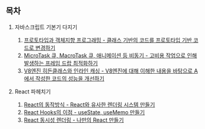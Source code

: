 ## 목차

1. 자바스크립트 기본기 다지기
   1. [프로토타입과 객체지향 프로그래밍 - 클래스 기반의 코드를 프로토타입 기반 코드로 변경하기](./packages/chapter1/src/a.js)
   2. [MicroTask 큐, MacroTask 큐, 애니메이션 등 비동기 - 고비용 작업으로 인해 발생하는 프레임 드랍 최적화하기](./packages/chapter1/src/b.js)
   1. [V8엔진 히든클래스와 인라인 캐싱 - V8엔진에 대해 이해한 내용을 바탕으로 A에서 작성한 코드의 성능을 개선하기](./packages/chapter1/src/a.js)

2. React 파헤치기
   1. [React의 동작방식 - React와 유사한 렌더링 시스템 만들기](./packages/chapter2/src/a.js)
   2. [React Hooks의 이점 - useState, useMemo 만들기](./packages/chapter2/src/b.js)
   3. [React 동시성 렌더링 - 나만의 React 만들기 ](./packages/chapter2/src/c.js)
